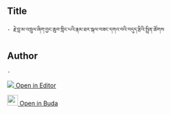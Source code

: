 ## Title
	- རྗེ་བླ་མ་འཁྲུལ་ཞིག་བྱང་ཆུབ་གླིང་པའི་རྣམ་ཐར་སྐལ་བཟང་དགའ་བའི་བདུད་རྩིའི་སྤྲིན་ཚོགས

## Author
	- 



[<img src="https://img.icons8.com/color/25/000000/edit-property.png"> Open in Editor](http://editor.openpecha.org/P010596)

[<img width="25" src="https://library.bdrc.io/icons/BUDA-small.svg"> Open in Buda](https://library.bdrc.io/show/bdr:IE0OPP010596)
